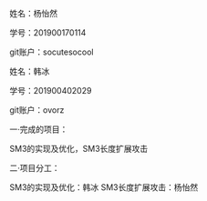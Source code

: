 姓名：杨怡然

学号：201900170114

git账户：socutesocool

姓名：韩冰

学号：201900402029

git账户：ovorz

一·完成的项目：

SM3的实现及优化，SM3长度扩展攻击

二·项目分工：

SM3的实现及优化：韩冰
SM3长度扩展攻击：杨怡然
